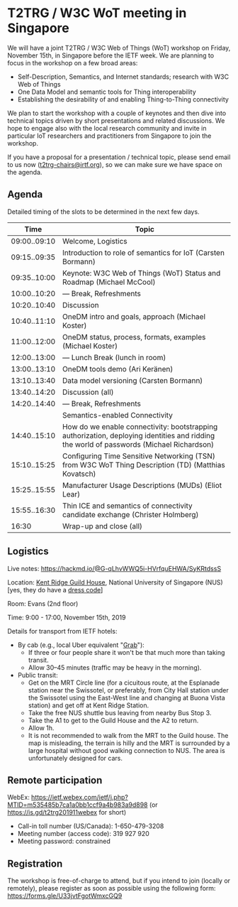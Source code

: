 # T2TRG / W3C WoT meeting in Singapore

We will have a joint T2TRG / W3C Web of Things (WoT) workshop on Friday, November 15th, in Singapore before the IETF week. We are planning to focus in the workshop on a few broad areas:

* Self-Description, Semantics, and Internet standards; research with W3C Web of Things 
* One Data Model and semantic tools for Thing interoperability 
* Establishing the desirability of and enabling Thing-to-Thing connectivity

We plan to start the workshop with a couple of keynotes and then dive into technical topics driven by short presentations and related discussions. We hope to engage also with the local research community and invite in particular IoT researchers and practitioners from Singapore to join the workshop.

If you have a proposal for a presentation / technical topic, please send email to us now (t2trg-chairs@irtf.org), so we can make sure we have space on the agenda.

## Agenda

Detailed timing of the slots to be determined in the next few days.

| Time         | Topic                                                                |
| ------------ | -------------------------------------------------------------------- |
| 09:00..09:10 | Welcome, Logistics                                                   |
| 09:15..09:35 | Introduction to role of semantics for IoT (Carsten Bormann)          |
| 09:35..10:00 | Keynote: W3C Web of Things (WoT) Status and Roadmap (Michael McCool) |
| 10:00..10:20 | — Break, Refreshments                                                |
| 10:20..10:40 | Discussion |
| 10:40..11:10 | OneDM intro and goals, approach (Michael Koster)                     |
| 11:00..12:00 | OneDM status, process, formats, examples (Michael Koster)            |
| 12:00..13:00 | — Lunch Break (lunch in room)                                        |
| 13:00..13:10 | OneDM tools demo (Ari Keränen)                                       |
| 13:10..13:40 | Data model versioning (Carsten Bormann)                              |
| 13:40..14:20 | Discussion (all)                                                     |
| 14:20..14:40 | — Break, Refreshments                                                |
|              | Semantics-enabled Connectivity                                       |
| 14:40..15:10 | How do we enable connectivity: bootstrapping authorization, deploying identities and ridding the world of passwords (Michael Richardson) |
| 15:10..15:25 | Configuring Time Sensitive Networking (TSN) from W3C WoT Thing Description (TD) (Matthias Kovatsch) |
| 15:25..15:55 | Manufacturer Usage Descriptions (MUDs) (Eliot Lear)                  |
| 15:55..16:30 | Thin ICE and semantics of connectivity candidate exchange (Christer Holmberg) |
| 16:30        | Wrap-up and close (all)                                              |


## Logistics

Live notes: https://hackmd.io/@G-qLhvWWQ5i-HVrfquEHWA/SyKRtdssS

Location: [Kent Ridge Guild House](https://www.nuss.org.sg/kent-ridge/27), National University of Singapore (NUS) \[yes, they do have a [dress code][]\]

Room: Evans (2nd floor)

[dress code]: https://www.nuss.org.sg/news/nuss-dress-code-updated

Time: 9:00 - 17:00, November 15th, 2019

Details for transport from IETF hotels:
* By cab (e.g., local Uber equivalent "[Grab]"):
    - If three or four people share it won't be that much more than taking transit.
    - Allow 30–45 minutes (traffic may be heavy in the morning).
* Public transit:
    - Get on the MRT Circle line (for a cicuitous route, at the Esplanade station near the Swissotel, or preferably, from City Hall station under the Swissotel using the East-West line and changing at Buona Vista station) and get off at Kent Ridge Station.
    - Take the free NUS shuttle bus leaving from nearby Bus Stop 3.   
    - Take the A1 to get to the Guild House and the A2 to return.
    - Allow 1h.
    - It is not recommended to walk from the MRT to the Guild house.  The map is misleading, the terrain is hilly and the MRT is surrounded by a large hospital without good walking connection to NUS.  The area is unfortunately designed for cars.

[Grab]: https://www.grab.com/sg/transport/justgrab/

## Remote participation

WebEx: https://ietf.webex.com/ietf/j.php?MTID=m535485b7ca1a0bb1ccf9a4b983a9d898
(or https://is.gd/t2trg201911webex for short)

* Call-in toll number (US/Canada): 1-650-479-3208 
* Meeting number (access code): 319 927 920
* Meeting password: constrained


## Registration

The workshop is free-of-charge to attend, but if you intend to join (locally or remotely), please register as soon as possible  using the following form:
https://forms.gle/U33jvtFgotWmxcGQ9

